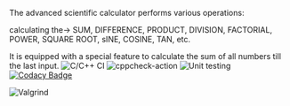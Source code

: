 The advanced scientific calculator performs various operations: 


calculating the-> SUM, DIFFERENCE, PRODUCT, DIVISION, FACTORIAL, POWER, SQUARE ROOT, sINE, COSINE, TAN, etc. 
  
                  
It is equipped with a special feature to calculate the sum of all numbers till the last input.
![C/C++ CI](https://github.com/99002643/SDLC/workflows/C/C++%20CI/badge.svg)
![cppcheck-action](https://github.com/99002643/SDLC/workflows/cppcheck-action/badge.svg)
![Unit testing](https://github.com/99002643/SDLC/workflows/Unit%20testing/badge.svg)
[![Codacy Badge](https://app.codacy.com/project/badge/Grade/be17168e023f487988efb2852998b537)](https://www.codacy.com/gh/shrutihazra1998/SDLC/dashboard?utm_source=github.com&amp;utm_medium=referral&amp;utm_content=shrutihazra1998/SDLC&amp;utm_campaign=Badge_Grade)

![Valgrind](https://github.com/shrutihazra1998/SDLC/workflows/Valgrind/badge.svg)

